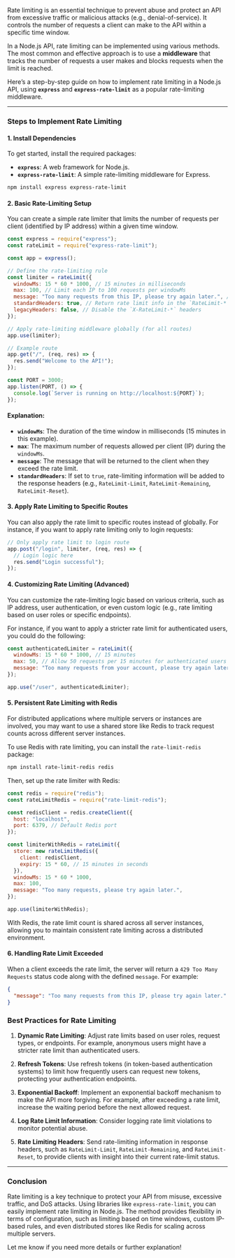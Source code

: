 Rate limiting is an essential technique to prevent abuse and protect an API from excessive traffic or malicious attacks (e.g., denial-of-service). It controls the number of requests a client can make to the API within a specific time window.

In a Node.js API, rate limiting can be implemented using various methods. The most common and effective approach is to use a **middleware** that tracks the number of requests a user makes and blocks requests when the limit is reached.

Here’s a step-by-step guide on how to implement rate limiting in a Node.js API, using **`express`** and **`express-rate-limit`** as a popular rate-limiting middleware.
    
---

### **Steps to Implement Rate Limiting**

#### **1. Install Dependencies**

To get started, install the required packages:

- **`express`**: A web framework for Node.js.
- **`express-rate-limit`**: A simple rate-limiting middleware for Express.

```bash
npm install express express-rate-limit
```

#### **2. Basic Rate-Limiting Setup**

You can create a simple rate limiter that limits the number of requests per client (identified by IP address) within a given time window.

```javascript
const express = require("express");
const rateLimit = require("express-rate-limit");

const app = express();

// Define the rate-limiting rule
const limiter = rateLimit({
  windowMs: 15 * 60 * 1000, // 15 minutes in milliseconds
  max: 100, // Limit each IP to 100 requests per windowMs
  message: "Too many requests from this IP, please try again later.", // Message sent when limit is exceeded
  standardHeaders: true, // Return rate limit info in the `RateLimit-*` headers
  legacyHeaders: false, // Disable the `X-RateLimit-*` headers
});

// Apply rate-limiting middleware globally (for all routes)
app.use(limiter);

// Example route
app.get("/", (req, res) => {
  res.send("Welcome to the API!");
});

const PORT = 3000;
app.listen(PORT, () => {
  console.log(`Server is running on http://localhost:${PORT}`);
});
```

#### **Explanation**:

- **`windowMs`**: The duration of the time window in milliseconds (15 minutes in this example).
- **`max`**: The maximum number of requests allowed per client (IP) during the `windowMs`.
- **`message`**: The message that will be returned to the client when they exceed the rate limit.
- **`standardHeaders`**: If set to `true`, rate-limiting information will be added to the response headers (e.g., `RateLimit-Limit`, `RateLimit-Remaining`, `RateLimit-Reset`).

#### **3. Apply Rate Limiting to Specific Routes**

You can also apply the rate limit to specific routes instead of globally. For instance, if you want to apply rate limiting only to login requests:

```javascript
// Only apply rate limit to login route
app.post("/login", limiter, (req, res) => {
  // Login logic here
  res.send("Login successful");
});
```

#### **4. Customizing Rate Limiting (Advanced)**

You can customize the rate-limiting logic based on various criteria, such as IP address, user authentication, or even custom logic (e.g., rate limiting based on user roles or specific endpoints).

For instance, if you want to apply a stricter rate limit for authenticated users, you could do the following:

```javascript
const authenticatedLimiter = rateLimit({
  windowMs: 15 * 60 * 1000, // 15 minutes
  max: 50, // Allow 50 requests per 15 minutes for authenticated users
  message: "Too many requests from your account, please try again later.",
});

app.use("/user", authenticatedLimiter);
```

#### **5. Persistent Rate Limiting with Redis**

For distributed applications where multiple servers or instances are involved, you may want to use a shared store like Redis to track request counts across different server instances.

To use Redis with rate limiting, you can install the `rate-limit-redis` package:

```bash
npm install rate-limit-redis redis
```

Then, set up the rate limiter with Redis:

```javascript
const redis = require("redis");
const rateLimitRedis = require("rate-limit-redis");

const redisClient = redis.createClient({
  host: "localhost",
  port: 6379, // Default Redis port
});

const limiterWithRedis = rateLimit({
  store: new rateLimitRedis({
    client: redisClient,
    expiry: 15 * 60, // 15 minutes in seconds
  }),
  windowMs: 15 * 60 * 1000,
  max: 100,
  message: "Too many requests, please try again later.",
});

app.use(limiterWithRedis);
```

With Redis, the rate limit count is shared across all server instances, allowing you to maintain consistent rate limiting across a distributed environment.

#### **6. Handling Rate Limit Exceeded**

When a client exceeds the rate limit, the server will return a `429 Too Many Requests` status code along with the defined `message`. For example:

```json
{
  "message": "Too many requests from this IP, please try again later."
}
```

### **Best Practices for Rate Limiting**

1. **Dynamic Rate Limiting**: Adjust rate limits based on user roles, request types, or endpoints. For example, anonymous users might have a stricter rate limit than authenticated users.

2. **Refresh Tokens**: Use refresh tokens (in token-based authentication systems) to limit how frequently users can request new tokens, protecting your authentication endpoints.

3. **Exponential Backoff**: Implement an exponential backoff mechanism to make the API more forgiving. For example, after exceeding a rate limit, increase the waiting period before the next allowed request.

4. **Log Rate Limit Information**: Consider logging rate limit violations to monitor potential abuse.

5. **Rate Limiting Headers**: Send rate-limiting information in response headers, such as `RateLimit-Limit`, `RateLimit-Remaining`, and `RateLimit-Reset`, to provide clients with insight into their current rate-limit status.

---

### **Conclusion**

Rate limiting is a key technique to protect your API from misuse, excessive traffic, and DoS attacks. Using libraries like `express-rate-limit`, you can easily implement rate limiting in Node.js. The method provides flexibility in terms of configuration, such as limiting based on time windows, custom IP-based rules, and even distributed stores like Redis for scaling across multiple servers.

Let me know if you need more details or further explanation!
